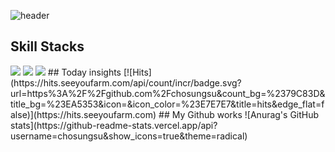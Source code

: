 <!--
**chosungsu/chosungsu** is a ✨ _special_ ✨ repository because its `README.md` (this file) appears on your GitHub profile.

Here are some ideas to get you started:

- 🔭 I’m currently working on ...
- 🌱 I’m currently learning ...
- 👯 I’m looking to collaborate on ...
- 🤔 I’m looking for help with ...
- 💬 Ask me about ...
- 📫 How to reach me: ...
- 😄 Pronouns: ...
- ⚡ Fun fact: ...
-->
![header](https://capsule-render.vercel.app/api?type=wave&color=auto&height=300&section=header&text=Chosungsu&fontSize=90)

## Skill Stacks
<img src="https://img.shields.io/badge/Android Studio-black?style=flat&logo=Android Studio&logoColor=#3DDC84"/>
<img src="https://img.shields.io/badge/JavaScript-black?style=flat&logo=Android Studio&logoColor=#F7DF1E"/>
<img src="https://img.shields.io/badge/Android Studio-black?style=flat&logo=Android Studio&logoColor=#3DDC84"/>
## Today insights
[![Hits](https://hits.seeyoufarm.com/api/count/incr/badge.svg?url=https%3A%2F%2Fgithub.com%2Fchosungsu&count_bg=%2379C83D&title_bg=%23EA5353&icon=&icon_color=%23E7E7E7&title=hits&edge_flat=false)](https://hits.seeyoufarm.com)
## My Github works
![Anurag's GitHub stats](https://github-readme-stats.vercel.app/api?username=chosungsu&show_icons=true&theme=radical)
